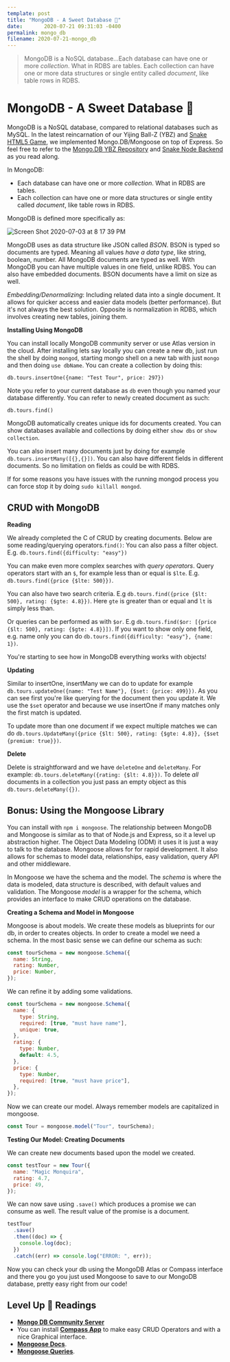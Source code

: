 ```yaml
---
template: post
title: "MongoDB - A Sweet Database 🥭"
date:       2020-07-21 09:31:03 -0400
permalink: mongo_db
filename: 2020-07-21-mongo_db
---
```


> MongoDB is a NoSQL database...Each database can have one or more _collection_. What in RDBS are tables. Each collection can have one or more data structures or single entity called _document_, like table rows in RDBS.

# MongoDB - A Sweet Database 🥭

MongoDB is a NoSQL database, compared to relational databases such as MySQL. In the latest reincarnation of our Yijing Ball-Z (YBZ) and [Snake HTML5 Game](http://fbohz.com/html5_games/retro_snake.html), we implemented Mongo.DB/Mongoose on top of Express. So feel free to refer to the [Mongo.DB YBZ Repository](https://github.com/fbohz/ybz-backend-node-express) and [Snake Node Backend](https://github.com/fbohz/snake-game-node-backend) as you read along.

In MongoDB:

- Each database can have one or more _collection_. What in RDBS are tables.
- Each collection can have one or more data structures or single entity called _document_, like table rows in RDBS.

MongoDB is defined more specifically as:

![Screen Shot 2020-07-03 at 8 17 39 PM](https://user-images.githubusercontent.com/15071636/86502577-4c268f80-bd6a-11ea-82e9-b4149a3bb40f.png)

MongoDB uses as data structure like JSON called _BSON_. BSON is typed so documents are typed. Meaning all values _have a data type_, like string, boolean, number. All MongoDB documents are typed as well. With MongoDB you can have multiple values in one field, unlike RDBS. You can also have embedded documents. BSON documents have a limit on size as well.

_Embedding/Denormalizing_: Including related data into a single document. It allows for quicker access and easier data models (better performance). But it's not always the best solution. Opposite is normalization in RDBS, which involves creating new tables, joining them.

**Installing Using MongoDB**

You can install locally MongoDB community server or use Atlas version in the cloud. After installing lets say locally you can create a new db, just run the shell by doing `mongod`, starting mongo shell on a new tab with just `mongo` and then doing `use dbName`. You can create a collection by doing this:

`db.tours.insertOne({name: "Test Tour", price: 297})`

Note you refer to your current database as `db` even though you named your database differently. You can refer to newly created document as such:

`db.tours.find()`

MongoDB automatically creates unique ids for documents created. You can show databases available and collections by doing either `show dbs` or `show collection`.

You can also insert many documents just by doing for example `db.tours.insertMany([{},{}])`. You can also have different fields in different documents. So no limitation on fields as could be with RDBS.

If for some reasons you have issues with the running mongod process you can force stop it by doing `sudo killall mongod`.

## CRUD with MongoDB

**Reading**

We already completed the C of CRUD by creating documents. Below are some reading/querying operators.`find()`: You can also pass a filter object. E.g. `db.tours.find({difficulty: "easy"})`

You can make even more complex searches with _query operators_. Query operators start with an `$`, for example less than or equal is `$lte`. E.g. `db.tours.find({price {$lte: 500}})`.

You can also have two search criteria. E.g `db.tours.find({price {$lt: 500}, rating: {$gte: 4.8}})`. Here `gte` is greater than or equal and `lt` is simply less than.

Or queries can be performed as with `$or`. E.g `db.tours.find($or: [{price {$lt: 500}, rating: {$gte: 4.8}}])`. If you want to show only one field, e.g. name only you can do `db.tours.find({difficulty: "easy"}, {name: 1})`.

You're starting to see how in MongoDB everything works with objects!

**Updating**

Similar to insertOne, insertMany we can do to update for example `db.tours.updateOne({name: "Test Name"}, {$set: {price: 499}})`. As you can see first you're like querying for the document then you update it. We use the `$set` operator and because we use insertOne if many matches only the first match is updated.

To update more than one document if we expect multiple matches we can do `db.tours.UpdateMany({price {$lt: 500}, rating: {$gte: 4.8}}, {$set {premium: true}})`.

**Delete**

Delete is straightforward and we have `deleteOne` and `deleteMany`. For example: `db.tours.deleteMany({rating: {$lt: 4.8}})`. To delete _all_ documents in a collection you just pass an empty object as this `db.tours.deleteMany({})`.

## Bonus: Using the Mongoose Library

You can install with `npm i mongoose`. The relationship between MongoDB and Mongoose is similar as to that of Node.js and Express, so it a level up abstraction higher. The Object Data Modeling (ODM) it uses it is just a way to talk to the database. Mongoose allows for for rapid development. It also allows for schemas to model data, relationships, easy validation, query API and other middleware.

In Mongoose we have the schema and the model. The _schema_ is where the data is modeled, data structure is described, with default values and validation. The Mongoose _model_ is a wrapper for the schema, which provides an interface to make CRUD operations on the database.

**Creating a Schema and Model in Mongoose**

Mongoose is about models. We create these models as blueprints for our db, in order to creates objects. In order to create a model we need a schema. In the most basic sense we can define our schema as such:

```js
const tourSchema = new mongoose.Schema({
  name: String,
  rating: Number,
  price: Number,
});
```

We can refine it by adding some validations.

```js
const tourSchema = new mongoose.Schema({
  name: {
    type: String,
    required: [true, "must have name"],
    unique: true,
  },
  rating: {
    type: Number,
    default: 4.5,
  },
  price: {
    type: Number,
    required: [true, "must have price"],
  },
});
```

Now we can create our model. Always remember models are capitalized in mongoose.

```js
const Tour = mongoose.model("Tour", tourSchema);
```

**Testing Our Model: Creating Documents**

We can create new documents based upon the model we created.

```js
const testTour = new Tour({
  name: "Magic Monquira",
  rating: 4.7,
  price: 49,
});
```

We can now save using `.save()` which produces a promise we can consume as well. The result value of the promise is a document.

```js
testTour
  .save()
  .then((doc) => {
    console.log(doc);
  })
  .catch((err) => console.log("ERROR: ", err));
```

Now you can check your db using the MongoDB Atlas or Compass interface and there you go you just used Mongoose to save to our MongoDB database, pretty easy right from our code!

## Level Up 🍄 Readings

- [**Mongo DB Community Server**](https://www.mongodb.com/try/download/community)
- You can install [**Compass App**](https://www.mongodb.com/products/compass) to make easy CRUD Operators and with a nice Graphical interface.
- [**Mongoose Docs**](https://mongoosejs.com/docs/api.html).
- [**Mongoose Queries**](https://mongoosejs.com/docs/queries.html).